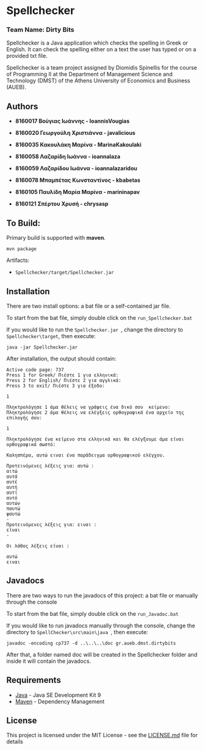 # Spellchecker
### Team Name: **Dirty Bits**

Spellchecker is a Java application which checks the spelling in Greek or English. It can check the spelling either on a text the user has typed or on a provided txt file.

Spellchecker is a team project assigned by Diomidis Spinellis for the course of Programming II at the Department of Management Science and Technology (DMST) of the Athens University of Economics and Business (AUEB).

## Authors

* **8160017 Βούγιας Ιωάννης - IoannisVougias**

* **8160020 Γεωργούλη Χριστιάννα - javalicious**

* **8160035 Κακουλάκη Μαρίνα - MarinaKakoulaki**

* **8160058 Λαζαρίδη Ιωάννα - ioannalaza**

* **8160059 Λαζαρίδου Ιωάννα - ioannalazaridou**

* **8160078 Μπαμπέτας Κωνσταντίνος - kbabetas**

* **8160105 Παυλίδη Μαρία Μαρίνα - marininapav**

* **8160121 Σπέρτου Χρυσή - chrysasp**

## To Build:
Primary build is supported with **maven**.
```
mvn package
```
Artifacts:
* ``` Spellchecker/target/Spellchecker.jar ```

## Installation
There are two install options: a bat file or a self-contained jar file.

To start from the bat file, simply double click on the ``` run_Spellchecker.bat ```

If you would like to run the ```Spellchecker.jar ```, change the directory to ```Spellchecker\target```, then execute:

``` 
java -jar Spellchecker.jar
```

After installation, the output should contain:

```
Active code page: 737
Press 1 for Greek/ Πιέστε 1 για ελληνικά:
Press 2 for English/ Πιέστε 2 για αγγλικά:
Press 3 to exit/ Πιέστε 3 για έξοδο:

1

Πληκτρολόγησε 1 άμα θέλεις να γράψεις ένα δικό σου  κείμενο:
Πληκτρολόγησε 2 άμα θέλεις να ελέγξεις ορθογραφικά ένα αρχείο της επιλογής σου:

1

Πληκτρολόγησε ένα κείμενο στα ελληνικά και θα ελέγξουμε άμα είναι ορθογραφικά σωστό:

Καλησπέρα, αυτώ ειναι ένα παράδειγμα ορθογραφικού ελέγχου.

Προτεινόμενες λέξεις για: αυτώ :
αιτώ
αυτά
αυτέ
αυτή
αυτί
αυτό
αυτών
παυτώ
ψαυτώ
-
Προτεινόμενες λέξεις για: ειναι :
είναι
-

Οι λάθος λέξεις είναι :

αυτώ
ειναι
```
## Javadocs

There are two ways to run the javadocs of this project: a bat file or manually through the console

To start from the bat file, simply double click on the ``` run_Javadoc.bat ```

If you would like to run javadocs manually through the console, change the directory to ```SpellChecker\src\main\java ```, then execute:

``` 
javadoc -encoding cp737 -d ..\..\..\doc gr.aueb.dmst.dirtybits
```

After that, a folder named doc will be created in the Spellchecker folder and inside it will contain the javadocs.

## Requirements

* [Java](http://www.oracle.com/technetwork/java/javase/downloads/jdk9-downloads-3848520.html) - Java SE Development Kit 9
* [Maven](https://maven.apache.org/) - Dependency Management

## License

This project is licensed under the MIT License - see the [LICENSE.md](LICENSE.md) file for details

